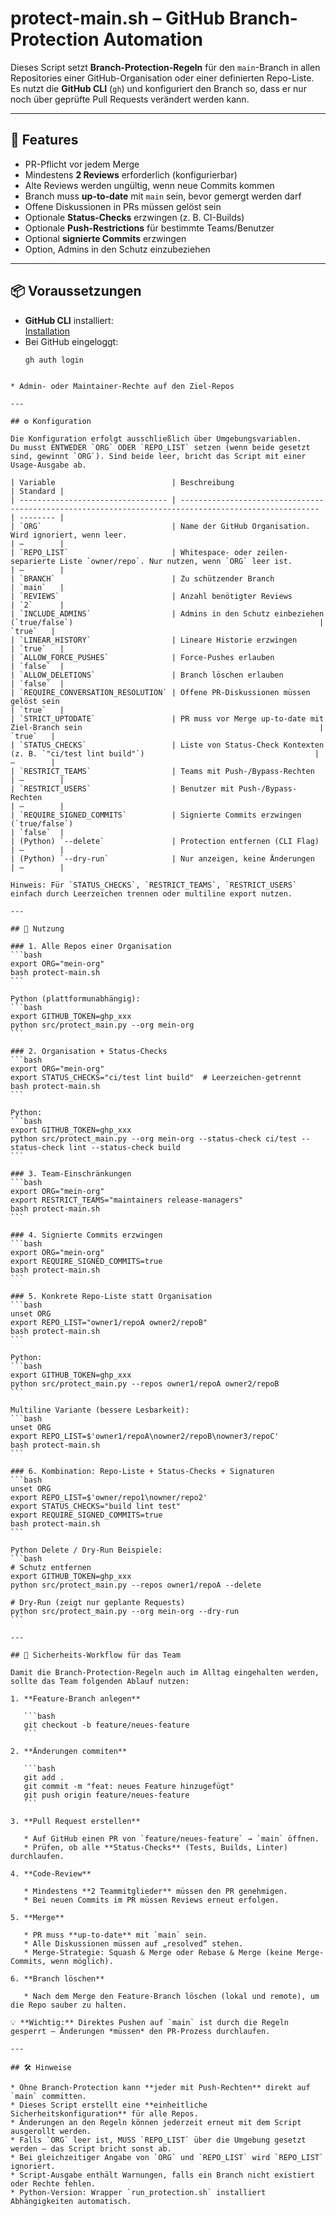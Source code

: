 # protect-main.sh – GitHub Branch-Protection Automation

Dieses Script setzt **Branch-Protection-Regeln** für den `main`-Branch in allen Repositories einer GitHub-Organisation oder einer definierten Repo-Liste.  
Es nutzt die **GitHub CLI** (`gh`) und konfiguriert den Branch so, dass er nur noch über geprüfte Pull Requests verändert werden kann.

---

## 📌 Features

- PR-Pflicht vor jedem Merge
- Mindestens **2 Reviews** erforderlich (konfigurierbar)
- Alte Reviews werden ungültig, wenn neue Commits kommen
- Branch muss **up-to-date** mit `main` sein, bevor gemergt werden darf
- Offene Diskussionen in PRs müssen gelöst sein
- Optionale **Status-Checks** erzwingen (z. B. CI-Builds)
- Optionale **Push-Restrictions** für bestimmte Teams/Benutzer
- Optional **signierte Commits** erzwingen
- Option, Admins in den Schutz einzubeziehen

---

## 📦 Voraussetzungen

- **GitHub CLI** installiert:  
  [Installation](https://cli.github.com/manual/installation)
- Bei GitHub eingeloggt:  
  ```bash
  gh auth login
````

* Admin- oder Maintainer-Rechte auf den Ziel-Repos

---

## ⚙️ Konfiguration

Die Konfiguration erfolgt ausschließlich über Umgebungsvariablen.
Du musst ENTWEDER `ORG` ODER `REPO_LIST` setzen (wenn beide gesetzt sind, gewinnt `ORG`). Sind beide leer, bricht das Script mit einer Usage-Ausgabe ab.

| Variable                          | Beschreibung                                                                                          | Standard |
| --------------------------------- | ----------------------------------------------------------------------------------------------------- | -------- |
| `ORG`                             | Name der GitHub Organisation. Wird ignoriert, wenn leer.                                              | –        |
| `REPO_LIST`                       | Whitespace- oder zeilen-separierte Liste `owner/repo`. Nur nutzen, wenn `ORG` leer ist.               | –        |
| `BRANCH`                          | Zu schützender Branch                                                                                 | `main`   |
| `REVIEWS`                         | Anzahl benötigter Reviews                                                                             | `2`      |
| `INCLUDE_ADMINS`                  | Admins in den Schutz einbeziehen (`true/false`)                                                       | `true`   |
| `LINEAR_HISTORY`                  | Lineare Historie erzwingen                                                                            | `true`   |
| `ALLOW_FORCE_PUSHES`              | Force-Pushes erlauben                                                                                 | `false`  |
| `ALLOW_DELETIONS`                 | Branch löschen erlauben                                                                               | `false`  |
| `REQUIRE_CONVERSATION_RESOLUTION` | Offene PR-Diskussionen müssen gelöst sein                                                             | `true`   |
| `STRICT_UPTODATE`                 | PR muss vor Merge up-to-date mit Ziel-Branch sein                                                     | `true`   |
| `STATUS_CHECKS`                   | Liste von Status-Check Kontexten (z. B. `"ci/test lint build"`)                                      | –        |
| `RESTRICT_TEAMS`                  | Teams mit Push-/Bypass-Rechten                                                                        | –        |
| `RESTRICT_USERS`                  | Benutzer mit Push-/Bypass-Rechten                                                                     | –        |
| `REQUIRE_SIGNED_COMMITS`          | Signierte Commits erzwingen (`true/false`)                                                            | `false`  |
| (Python) `--delete`               | Protection entfernen (CLI Flag)                                                                      | –        |
| (Python) `--dry-run`              | Nur anzeigen, keine Änderungen                                                                       | –        |

Hinweis: Für `STATUS_CHECKS`, `RESTRICT_TEAMS`, `RESTRICT_USERS` einfach durch Leerzeichen trennen oder multiline export nutzen.

---

## 🚀 Nutzung

### 1. Alle Repos einer Organisation
```bash
export ORG="mein-org"
bash protect-main.sh
```

Python (plattformunabhängig):
```bash
export GITHUB_TOKEN=ghp_xxx
python src/protect_main.py --org mein-org
```

### 2. Organisation + Status-Checks
```bash
export ORG="mein-org"
export STATUS_CHECKS="ci/test lint build"  # Leerzeichen-getrennt
bash protect-main.sh
```

Python:
```bash
export GITHUB_TOKEN=ghp_xxx
python src/protect_main.py --org mein-org --status-check ci/test --status-check lint --status-check build
```

### 3. Team-Einschränkungen
```bash
export ORG="mein-org"
export RESTRICT_TEAMS="maintainers release-managers"
bash protect-main.sh
```

### 4. Signierte Commits erzwingen
```bash
export ORG="mein-org"
export REQUIRE_SIGNED_COMMITS=true
bash protect-main.sh
```

### 5. Konkrete Repo-Liste statt Organisation
```bash
unset ORG
export REPO_LIST="owner1/repoA owner2/repoB"
bash protect-main.sh
```

Python:
```bash
export GITHUB_TOKEN=ghp_xxx
python src/protect_main.py --repos owner1/repoA owner2/repoB
```

Multiline Variante (bessere Lesbarkeit):
```bash
unset ORG
export REPO_LIST=$'owner1/repoA\nowner2/repoB\nowner3/repoC'
bash protect-main.sh
```

### 6. Kombination: Repo-Liste + Status-Checks + Signaturen
```bash
unset ORG
export REPO_LIST=$'owner/repo1\nowner/repo2'
export STATUS_CHECKS="build lint test"
export REQUIRE_SIGNED_COMMITS=true
bash protect-main.sh
```

Python Delete / Dry-Run Beispiele:
```bash
# Schutz entfernen
export GITHUB_TOKEN=ghp_xxx
python src/protect_main.py --repos owner1/repoA --delete

# Dry-Run (zeigt nur geplante Requests)
python src/protect_main.py --org mein-org --dry-run
```

---

## 🔐 Sicherheits-Workflow für das Team

Damit die Branch-Protection-Regeln auch im Alltag eingehalten werden, sollte das Team folgenden Ablauf nutzen:

1. **Feature-Branch anlegen**

   ```bash
   git checkout -b feature/neues-feature
   ```

2. **Änderungen commiten**

   ```bash
   git add .
   git commit -m "feat: neues Feature hinzugefügt"
   git push origin feature/neues-feature
   ```

3. **Pull Request erstellen**

   * Auf GitHub einen PR von `feature/neues-feature` → `main` öffnen.
   * Prüfen, ob alle **Status-Checks** (Tests, Builds, Linter) durchlaufen.

4. **Code-Review**

   * Mindestens **2 Teammitglieder** müssen den PR genehmigen.
   * Bei neuen Commits im PR müssen Reviews erneut erfolgen.

5. **Merge**

   * PR muss **up-to-date** mit `main` sein.
   * Alle Diskussionen müssen auf „resolved“ stehen.
   * Merge-Strategie: Squash & Merge oder Rebase & Merge (keine Merge-Commits, wenn möglich).

6. **Branch löschen**

   * Nach dem Merge den Feature-Branch löschen (lokal und remote), um die Repo sauber zu halten.

💡 **Wichtig:** Direktes Pushen auf `main` ist durch die Regeln gesperrt – Änderungen *müssen* den PR-Prozess durchlaufen.

---

## 🛠 Hinweise

* Ohne Branch-Protection kann **jeder mit Push-Rechten** direkt auf `main` committen.
* Dieses Script erstellt eine **einheitliche Sicherheitskonfiguration** für alle Repos.
* Änderungen an den Regeln können jederzeit erneut mit dem Script ausgerollt werden.
* Falls `ORG` leer ist, MUSS `REPO_LIST` über die Umgebung gesetzt werden – das Script bricht sonst ab.
* Bei gleichzeitiger Angabe von `ORG` und `REPO_LIST` wird `REPO_LIST` ignoriert.
* Script-Ausgabe enthält Warnungen, falls ein Branch nicht existiert oder Rechte fehlen.
* Python-Version: Wrapper `run_protection.sh` installiert Abhängigkeiten automatisch.
